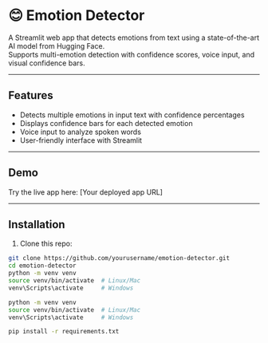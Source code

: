 # 😊 Emotion Detector

A Streamlit web app that detects emotions from text using a state-of-the-art AI model from Hugging Face.  
Supports multi-emotion detection with confidence scores, voice input, and visual confidence bars.

---

## Features

- Detects multiple emotions in input text with confidence percentages  
- Displays confidence bars for each detected emotion  
- Voice input to analyze spoken words  
- User-friendly interface with Streamlit  

---

## Demo

Try the live app here: [Your deployed app URL]  

---

## Installation

1. Clone this repo:

```bash
git clone https://github.com/yourusername/emotion-detector.git
cd emotion-detector
python -m venv venv
source venv/bin/activate  # Linux/Mac
venv\Scripts\activate     # Windows

python -m venv venv
source venv/bin/activate  # Linux/Mac
venv\Scripts\activate     # Windows

pip install -r requirements.txt
